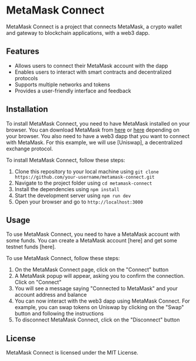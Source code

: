 # MetaMask Connect

MetaMask Connect is a project that connects MetaMask, a crypto wallet and gateway to blockchain applications, with a web3 dapp.

## Features

- Allows users to connect their MetaMask account with the dapp
- Enables users to interact with smart contracts and decentralized protocols
- Supports multiple networks and tokens
- Provides a user-friendly interface and feedback

## Installation

To install MetaMask Connect, you need to have MetaMask installed on your browser. You can download MetaMask from [here](^1^) or [here](^2^) depending on your browser. You also need to have a web3 dapp that you want to connect with MetaMask. For this example, we will use [Uniswap], a decentralized exchange protocol.

To install MetaMask Connect, follow these steps:

1. Clone this repository to your local machine using `git clone https://github.com/your-username/metamask-connect.git`
2. Navigate to the project folder using `cd metamask-connect`
3. Install the dependencies using `npm install`
4. Start the development server using `npm run dev`
5. Open your browser and go to `http://localhost:3000`

## Usage

To use MetaMask Connect, you need to have a MetaMask account with some funds. You can create a MetaMask account [here] and get some testnet funds [here].

To use MetaMask Connect, follow these steps:

1. On the MetaMask Connect page, click on the "Connect" button
2. A MetaMask popup will appear, asking you to confirm the connection. Click on "Connect"
3. You will see a message saying "Connected to MetaMask" and your account address and balance
4. You can now interact with the web3 dapp using MetaMask Connect. For example, you can swap tokens on Uniswap by clicking on the "Swap" button and following the instructions
5. To disconnect MetaMask Connect, click on the "Disconnect" button

## License

MetaMask Connect is licensed under the MIT License.
